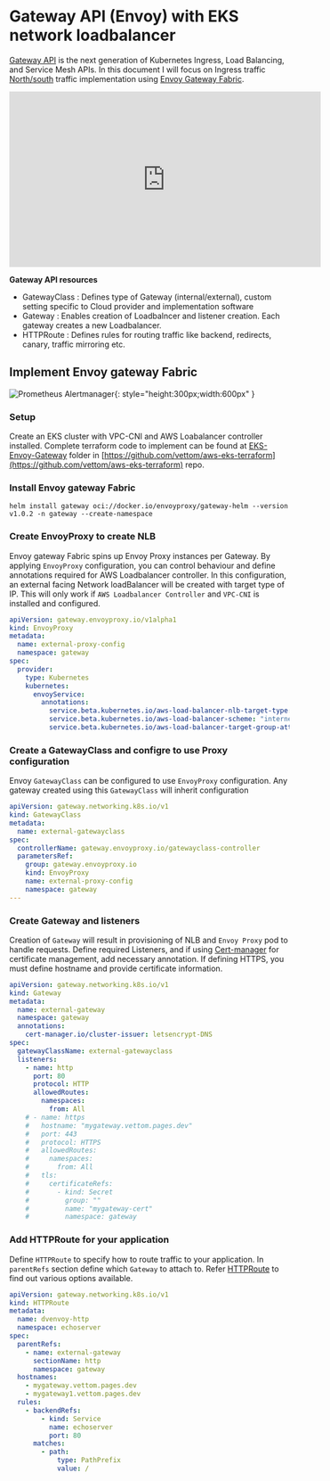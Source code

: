 # Gateway API (Envoy) with EKS network loadbalancer
[Gateway API](https://gateway-api.sigs.k8s.io/) is the next generation of Kubernetes Ingress, Load Balancing, and Service Mesh APIs. In this document I will focus on Ingress traffic [North/south](https://gateway-api.sigs.k8s.io/concepts/glossary/#northsouth-traffic) traffic implementation using [Envoy Gateway Fabric](https://gateway.envoyproxy.io/).

<iframe width="560" height="315" src="https://www.youtube.com/embed/pMNWyL7S-R0?si=1uYgVuE0UPIqGku6" title="YouTube video player" frameborder="0" allow="accelerometer; autoplay; clipboard-write; encrypted-media; gyroscope; picture-in-picture; web-share" referrerpolicy="strict-origin-when-cross-origin" allowfullscreen></iframe>

**Gateway API resources**

- GatewayClass : Defines type of Gateway (internal/external), custom setting specific to Cloud provider and implementation software
- Gateway : Enables creation of Loadbalncer and listener creation. Each gateway creates a new Loadbalancer.
- HTTPRoute : Defines rules for routing traffic like backend, redirects, canary, traffic mirroring etc.

## Implement Envoy gateway Fabric

![Prometheus Alertmanager](https://vettom-images.s3.eu-west-1.amazonaws.com/aws/envoy-gateway.jpg){: style="height:300px;width:600px" }

### Setup
Create an EKS cluster with VPC-CNI and AWS Loabalancer controller installed. Complete terraform code to implement can be found at [EKS-Envoy-Gateway](https://github.com/vettom/aws-eks-terraform/tree/main/EKS-Envoy-Gateway) folder in [https://github.com/vettom/aws-eks-terraform](https://github.com/vettom/aws-eks-terraform) repo.

### Install Envoy gateway Fabric
`helm install gateway oci://docker.io/envoyproxy/gateway-helm --version v1.0.2 -n gateway --create-namespace`

### Create EnvoyProxy to create NLB
Envoy gateway Fabric spins up Envoy Proxy instances per Gateway. By applying `EnvoyProxy` configuration, you can control behaviour and define annotations required for AWS Loadbalancer controller.  In this configuration, an external facing Network loadBalancer will be created with target type of IP. This will only work if `AWS Loadbalancer Controller` and `VPC-CNI` is installed and configured.

```yaml
apiVersion: gateway.envoyproxy.io/v1alpha1
kind: EnvoyProxy
metadata:
  name: external-proxy-config
  namespace: gateway
spec:
  provider:
    type: Kubernetes
    kubernetes:
      envoyService:
        annotations:
          service.beta.kubernetes.io/aws-load-balancer-nlb-target-type: ip
          service.beta.kubernetes.io/aws-load-balancer-scheme: "internet-facing"
          service.beta.kubernetes.io/aws-load-balancer-target-group-attributes: preserve_client_ip.enabled=true
```
### Create a GatewayClass and configre to use Proxy configuration
Envoy `GatewayClass` can be configured to use `EnvoyProxy` configuration. Any gateway created using this `GatewayClass` will inherit configuration

```yaml
apiVersion: gateway.networking.k8s.io/v1
kind: GatewayClass
metadata:
  name: external-gatewayclass
spec:
  controllerName: gateway.envoyproxy.io/gatewayclass-controller
  parametersRef:
    group: gateway.envoyproxy.io
    kind: EnvoyProxy
    name: external-proxy-config
    namespace: gateway
---
```
### Create Gateway and listeners
Creation of `Gateway` will result in provisioning of NLB and `Envoy Proxy` pod to handle requests. Define required Listeners, and if using [Cert-manager](https://cert-manager.io/) for certificate management, add necessary annotation. If defining HTTPS, you must define hostname and provide certificate information.

```yaml
apiVersion: gateway.networking.k8s.io/v1
kind: Gateway
metadata:
  name: external-gateway
  namespace: gateway
  annotations:
    cert-manager.io/cluster-issuer: letsencrypt-DNS
spec:
  gatewayClassName: external-gatewayclass
  listeners:
    - name: http
      port: 80
      protocol: HTTP
      allowedRoutes:
        namespaces:
          from: All
    # - name: https
    #   hostname: "mygateway.vettom.pages.dev"
    #   port: 443
    #   protocol: HTTPS
    #   allowedRoutes:
    #     namespaces:
    #       from: All
    #   tls:
    #     certificateRefs:
    #       - kind: Secret
    #         group: ""
    #         name: "mygateway-cert"
    #         namespace: gateway
```

### Add HTTPRoute for your application
Define `HTTPRoute` to specify how to route traffic to your application. In `parentRefs` section define which `Gateway` to attach to. Refer [HTTPRoute](https://gateway-api.sigs.k8s.io/api-types/httproute/) to find out various options available.

```yaml
apiVersion: gateway.networking.k8s.io/v1
kind: HTTPRoute
metadata:
  name: dvenvoy-http
  namespace: echoserver
spec:
  parentRefs:
    - name: external-gateway
      sectionName: http
      namespace: gateway
  hostnames:
    - mygateway.vettom.pages.dev
    - mygateway1.vettom.pages.dev
  rules:
    - backendRefs:
        - kind: Service
          name: echoserver
          port: 80
      matches:
        - path:
            type: PathPrefix
            value: /
```
